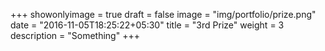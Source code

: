 +++
showonlyimage = true
draft = false
image = "img/portfolio/prize.png"
date = "2016-11-05T18:25:22+05:30"
title = "3rd Prize"
weight = 3
description = "Something"
+++

<!--more-->
